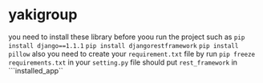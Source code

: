 # yakigroup
you need to install these library before yoou run the project such as
```pip install django==1.1.1```
```pip install djangorestframework```
```pip install pillow```
also you need to create your ```requirement.txt``` file by run
```pip freeze requirements.txt```
in your ```setting.py``` file should put ```rest_framework``` in ```installed_app``
